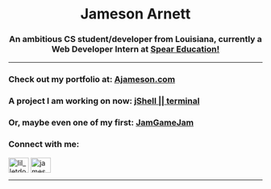 <h1 align="center">Jameson Arnett</h1>
<h3 align="center">An ambitious CS student/developer from Louisiana, currently a Web Developer Intern at <a href="https://www.speareducation.com/"> Spear Education!</a></h3>
<hr>

<h3>Check out my portfolio at: <a href="http://ajameson.com">Ajameson.com</a></h3>
<h3>A project I am working on now: <a href="https://jamesonarnett.github.io/terminal/">jShell || terminal</a></h3>
<h3>Or, maybe even one of my first: <a href="https://jamgamejam.herokuapp.com/index.html">JamGameJam</a></h3>

<h3 align="left">Connect with me:</h3>
<p align="left">
<a href="https://twitter.com/lil_letdown" target="blank"><img align="center" src="https://raw.githubusercontent.com/rahuldkjain/github-profile-readme-generator/master/src/images/icons/Social/twitter.svg" alt="lil_letdown" height="30" width="40" /></a>
<a href="https://linkedin.com/in/jameson-arnett-22a2a2109" target="blank"><img align="center" src="https://raw.githubusercontent.com/rahuldkjain/github-profile-readme-generator/master/src/images/icons/Social/linked-in-alt.svg" alt="jameson-arnett-22a2a2109" height="30" width="40" /></a>
</p>

<hr>

[1.2]: https://i.imgur.com/kgZriRn.png (Twitter!)
[1]: https://twitter.com/Lil_LetDown


